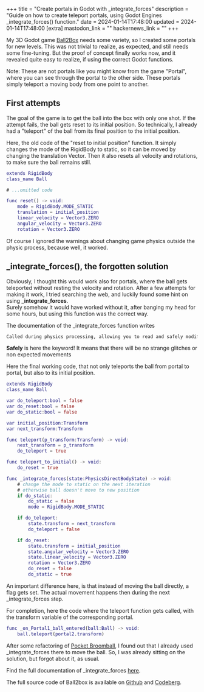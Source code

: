 +++
title = "Create portals in Godot with _integrate_forces"
description = "Guide on how to create teleport portals, using Godot Engines _integrate_forces() function."
date = 2024-01-14T17:48:00
updated = 2024-01-14T17:48:00
[extra]
mastodon_link = ""
hackernews_link = ""
+++

My 3D Godot game [Ball2Box](@/games/ball2box/index.md) needs some variety, so I created some portals for new levels.
This was not trivial to realize, as expected, and still needs some fine-tuning.
But the proof of concept finally works now, and it revealed quite easy to realize, if using the correct Godot functions.

Note: These are not portals like you might know from the game "Portal", where you can see through the portal to the other side.
These portals simply teleport a moving body from one point to another.

## First attempts
The goal of the game is to get the ball into the box with only one shot.
If the attempt fails, the ball gets reset to its initial position.
So technically, I already had a "teleport" of the ball from its final position to the initial position.

Here, the old code of the "reset to initial position" function.
It simply changes the mode of the RigidBody to static, so it can be moved by changing the translation Vector.
Then it also resets all velocity and rotations, to make sure the ball remains still.
```gd
extends RigidBody
class_name Ball

# ...omitted code

func reset() -> void:
    mode = RigidBody.MODE_STATIC
    translation = initial_position
    linear_velocity = Vector3.ZERO
    angular_velocity = Vector3.ZERO
    rotation = Vector3.ZERO
```

Of course I ignored the warnings about changing game physics outside the physic process, because well, it worked.

## _integrate_forces(), the forgotten solution
Obviously, I thought this would work also for portals, where the ball gets teleported without resting the velocity and rotation.
After a few attempts for making it work, I tried searching the web, and luckily found some hint on using **_integrate_forces**.  
Surely somehow it would have worked without it, after banging my head for some hours, but using this function was the correct way.

The documentation of the _integrate_forces function writes
```sh
Called during physics processing, allowing you to read and safely modify the simulation state for the object.
```
**Safely** is here the keyword!
It means that there will be no strange glitches or non expected movements

Here the final working code, that not only teleports the ball from portal to portal, but also to its initial position.
```gd
extends RigidBody
class_name Ball

var do_teleport:bool = false
var do_reset:bool = false
var do_static:bool = false

var initial_position:Transform
var next_transform:Transform

func teleport(p_transform:Transform) -> void:
	next_transform = p_transform
	do_teleport = true

func teleport_to_initial() -> void:
	do_reset = true

func _integrate_forces(state:PhysicsDirectBodyState) -> void:
	# change the mode to static on the next iteration
	# otherwise ball doesn't move to new position
	if do_static:
		do_static = false
		mode = RigidBody.MODE_STATIC

	if do_teleport:
		state.transform = next_transform
		do_teleport = false

	if do_reset:
		state.transform = initial_position
		state.angular_velocity = Vector3.ZERO
		state.linear_velocity = Vector3.ZERO
		rotation = Vector3.ZERO
		do_reset = false
		do_static = true
```
An important difference here, is that instead of moving the ball directly, a flag gets set.
The actual movement happens then during the next _integrate_forces step.

For completion, here the code where the teleport function gets called, with the transform variable of the corresponding portal.
```gd
func _on_Portal1_ball_entered(ball:Ball) -> void:
	ball.teleport(portal2.transform)
```

After some refactoring of [Pocket Broomball](@/games/pocket-broomball/index.md), I found out that I already used _integrate_forces there to move the ball.
So, I was already sitting on the solution, but forgot about it, as usual.

Find the full documentation of _integrate_forces [here](https://docs.godotengine.org/en/stable/classes/class_rigidbody3d.html#class-rigidbody3d-private-method-integrate-forces).

The full source code of Ball2box is available on [Github](https://github.com/dulvui/ball2box) and [Codeberg](https://codeberg.org/dulvui/ball2box).